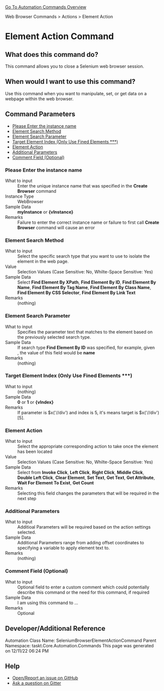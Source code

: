 <!--TITLE: Element Action Command -->
<!-- SUBTITLE: a command in the Web Browser Commands group. -->
[Go To Automation Commands Overview](/automation-commands.md)


Web Browser Commands &gt; Actions &gt; Element Action


# Element Action Command


## What does this command do?
This command allows you to close a Selenium web browser session.


## When would I want to use this command?
Use this command when you want to manipulate, set, or get data on a webpage within the web browser.


## Command Parameters
- [Please Enter the instance name](#param_0)
- [Element Search Method](#param_1)
- [Element Search Parameter](#param_2)
- [Target Element Index (Only Use Fined Elements ***)](#param_3)
- [Element Action](#param_4)
- [Additional Parameters](#param_5)
- [Comment Field (Optional)](#param_6)


<a id="param_0"></a>
### Please Enter the instance name


<dl>
<dt>What to input</dt><dd>Enter the unique instance name that was specified in the <strong>Create Browser</strong> command</dd>
<dt>Instance Type</dt><dd>WebBrowser</dd>
<dt>Sample Data</dt><dd><strong>myInstance</strong> or <strong>{vInstance}</strong></dd>
<dt>Remarks</dt><dd>Failure to enter the correct instance name or failure to first call <strong>Create Browser</strong> command will cause an error</dd>
</dl>




<a id="param_1"></a>
### Element Search Method


<dl>
<dt>What to input</dt><dd>Select the specific search type that you want to use to isolate the element in the web page.</dd>
<dt>Value</dt><dd>Selection Values (Case Sensitive: No, Whilte-Space Sensitive: Yes)</dd>
<dt>Sample Data</dt><dd>Select <strong>Find Element By XPath</strong>, <strong>Find Element By ID</strong>, <strong>Find Element By Name</strong>, <strong>Find Element By Tag Name</strong>, <strong>Find Element By Class Name</strong>, <strong>Find Element By CSS Selector</strong>, <strong>Find Element By Link Text</strong></dd>
<dt>Remarks</dt><dd>(nothing)</dd>
</dl>




<a id="param_2"></a>
### Element Search Parameter


<dl>
<dt>What to input</dt><dd>Specifies the parameter text that matches to the element based on the previously selected search type.</dd>
<dt>Sample Data</dt><dd>If search type <strong>Find Element By ID</strong> was specified, for example, given <div id='name'></div>, the value of this field would be <strong>name</strong></dd>
<dt>Remarks</dt><dd>(nothing)</dd>
</dl>




<a id="param_3"></a>
### Target Element Index (Only Use Fined Elements ***)


<dl>
<dt>What to input</dt><dd>(nothing)</dd>
<dt>Sample Data</dt><dd><strong>0</strong> or <strong>1</strong> or <strong>{vIndex}</strong></dd>
<dt>Remarks</dt><dd>If parameter is $x('//div') and index is 5, it's means target is $x('//div')[5].</dd>
</dl>




<a id="param_4"></a>
### Element Action


<dl>
<dt>What to input</dt><dd>Select the appropriate corresponding action to take once the element has been located</dd>
<dt>Value</dt><dd>Selection Values (Case Sensitive: No, Whilte-Space Sensitive: Yes)</dd>
<dt>Sample Data</dt><dd>Select from <strong>Invoke Click</strong>, <strong>Left Click</strong>, <strong>Right Click</strong>, <strong>Middle Click</strong>, <strong>Double Left Click</strong>, <strong>Clear Element</strong>, <strong>Set Text</strong>, <strong>Get Text</strong>, <strong>Get Attribute</strong>, <strong>Wait For Element To Exist</strong>, <strong>Get Count</strong></dd>
<dt>Remarks</dt><dd>Selecting this field changes the parameters that will be required in the next step</dd>
</dl>




<a id="param_5"></a>
### Additional Parameters


<dl>
<dt>What to input</dt><dd>Additioal Parameters will be required based on the action settings selected.</dd>
<dt>Sample Data</dt><dd>Additional Parameters range from adding offset coordinates to specifying a variable to apply element text to.</dd>
<dt>Remarks</dt><dd>(nothing)</dd>
</dl>




<a id="param_6"></a>
### Comment Field (Optional)


<dl>
<dt>What to input</dt><dd>Optional field to enter a custom comment which could potentially describe this command or the need for this command, if required</dd>
<dt>Sample Data</dt><dd>I am using this command to ...</dd>
<dt>Remarks</dt><dd>Optional</dd>
</dl>




## Developer/Additional Reference
Automation Class Name: SeleniumBrowserElementActionCommand
Parent Namespace: taskt.Core.Automation.Commands
This page was generated on 12/11/22 06:24 PM


## Help
- [Open/Report an issue on GitHub](https://github.com/saucepleez/taskt/issues/new)
- [Ask a question on Gitter](https://gitter.im/taskt-rpa/Lobby)
